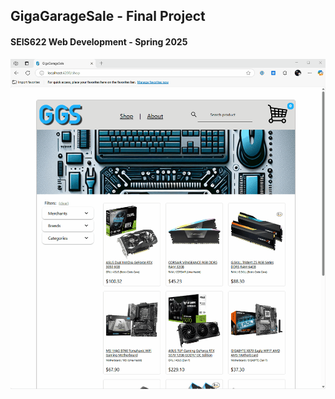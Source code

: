 ## GigaGarageSale - Final Project

#### SEIS622 Web Development - Spring 2025

![Demo](GigaGarageSale.gif)